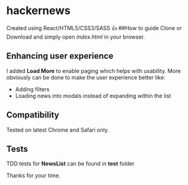 # hackernews
Created using React/HTML5/CSS3/SASS :+1:
##How to guide
Clone or Download and simply open _index.html_ in your browser.
## Enhancing user experience
I added **Load More** to enable paging which helps with usability. More obviously can be done to make the user experience better like: 
- Adding filters
- Loading news into modals instead of expanding within the list
## Compatibility
Tested on latest Chrome and Safari only.
## Tests
TDD tests for **NewsList** can be found in **test** folder

Thanks for your time.
